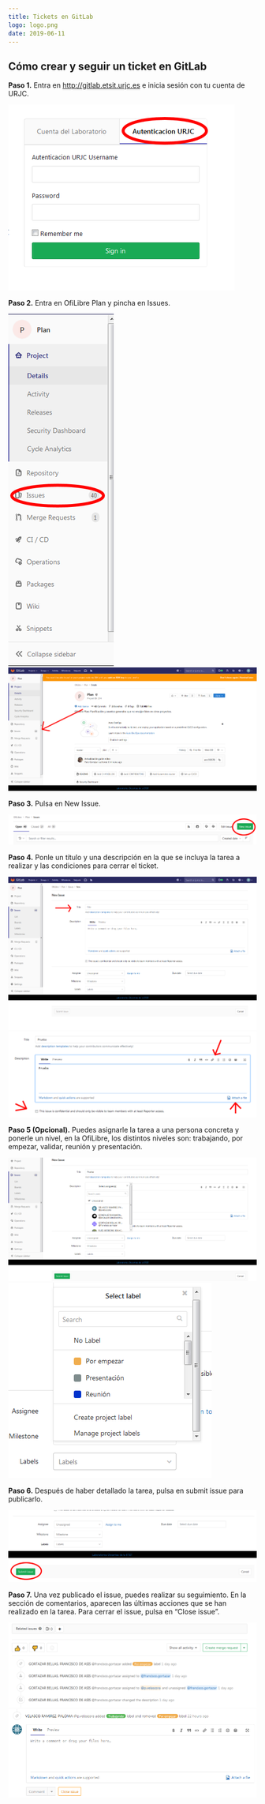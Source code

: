 ```yaml
---
title: Tickets en GitLab
logo: logo.png
date: 2019-06-11
---
```


## Cómo crear y seguir un ticket en GitLab

**Paso 1.** Entra en http://gitlab.etsit.urjc.es e inicia sesión con tu cuenta de URJC. 

![paso 1](../images/guias/tickets-gitlab/2.png)

**Paso 2.**  Entra en OfiLibre Plan y pincha en Issues. 

![paso 2](../images/guias/tickets-gitlab/3.png)
![paso 2](../images/guias/tickets-gitlab/4.png)


**Paso 3.**  Pulsa en New Issue.


![paso 3](../images/guias/tickets-gitlab/5.png)


**Paso 4.**  Ponle un título y una descripción en la que se incluya la tarea a realizar y las condiciones para cerrar el ticket.


![paso 4](../images/guias/tickets-gitlab/6.png)
![paso 4](../images/guias/tickets-gitlab/7.png)

**Paso 5 (Opcional).** Puedes asignarle la tarea a una persona concreta y ponerle un nivel, en la OfiLibre, los distintos niveles son: trabajando, por empezar, validar, reunión y presentación.

![paso 5](../images/guias/tickets-gitlab/8.png)
![paso 5](../images/guias/tickets-gitlab/9.png)

**Paso 6.** Después de haber detallado la tarea, pulsa en submit issue para publicarlo.

![paso 6](../images/guias/tickets-gitlab/10.png)

**Paso 7.** Una vez publicado el issue, puedes realizar su seguimiento. En la sección de comentarios, aparecen las últimas acciones que se han realizado en la tarea. Para cerrar el issue, pulsa en “Close issue”.

![paso 7](../images/guias/tickets-gitlab/11.png)
![paso 7](../images/guias/tickets-gitlab/12.png)

  
